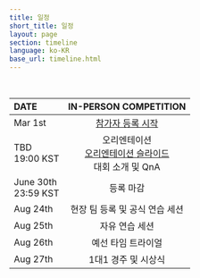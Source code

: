 ```yaml
---
title: 일정
short_title: 일정
layout: page
section: timeline
language: ko-KR
base_url: timeline.html
---
```


<br>

| DATE | IN-PERSON COMPETITION |
|:---|:---:|
| Mar 1st | [참가자 등록 시작]( ) |
| TBD <br> 19:00 KST | 오리엔테이션 <br> [오리엔테이션 슬라이드]() <br> 대회 소개 및 QnA |
| June 30th <br> 23:59 KST | 등록 마감 |
| Aug 24th | 현장 팀 등록 및 공식 연습 세션 |
| Aug 25th | 자유 연습 세션 |
| Aug 26th | 예선 타임 트라이얼 |
| Aug 27th | 1대1 경주 및 시상식 |

<br>
<!-- | DATE | IN-PERSON COMPETITION |
|:---|:---:|
| Mar 1st | [Registration Open]( ) |
| TBD <br> 19:00 KST | Orientation <br> [Orientation Slides]() <br> Competition overview & QnA |
| June 30th <br> 23:59 KST | Registration Close |
| Aug 24th | On-site team reception and regulated practice sessions |
| Aug 25th | Open practice sessions |
| Aug 26th | Qualification time trials |
| Aug 27th | Head-to-head tournament and award ceremony | -->
<!-- <div style="text-align: center;">
    <img src="../images/New_Timetable.png" lt="Competition Schedule" width="700">
</div> -->

<!-- | TBD <br> 19:00 KST | 오리엔테이션 (온라인 미팅) <br> [오리엔테이션 슬라이드](../images/ICCAS2024F1tenthProgramOrientation.pdf) <br> 대회 소개 및 QnA | -->

<!--  | DATE | IN-PERSON COMPETITION |
|:---|:---|
| May 25th | 참가자 등록 시작 |
| Sep 15th - 23:59 KST | 참가자 등록 마감 |
| Aug 21th - 7pm KST |온라인 미팅, 팀 소개, 경주 개요, 트랙 개요 |
| Oct 17th | F1/10 챌린지에 대한 소개, 자율주행 자동차 기술 강연 |
| Oct 18th | 경주 (타임 트라이얼) |
| Oct 19th | 경주 (일대일 경주) , 시상식 -->

<!-- | DATE | IN-PERSON COMPETITION |
|:---|:---:|
| June 6th | [참가자 등록 시작](https://docs.google.com/forms/d/e/1FAIpQLSc8hK-SnthwWaVjcNTqFdi9nbaxAi6ImTIuK7bMWi-5cbc5zw/viewform) |
| Sep 20th <br> 19:00 KST | 오리엔테이션 (온라인 미팅) <br> [오리엔테이션 슬라이드](../images/ICCAS2024F1tenthProgramOrientation.pdf) <br> 대회 소개 및 QnA |
| Oct 13th <br> 23:59 KST | 등록 마감 |
| Oct 29th | 대회 시작 및 팀 연습 |
| Oct 30th | 예선 세션 및 정면 승부 토너먼트 레이싱 |
| Oct 31st | 준결승 & 결승 레이싱 | -->

<!-- 2026 March 1 ~ 2026 June 30: On-line team registration and orientation
2026 August 24 (Monday): On-site team reception and regulated practice sessions
2026 August 25 (Tuesday): Open practice sessions
2026 August 26 (Wednesday): Qualification time trials
2026 August 27 (Thursday): Head-to-head tournament and award ceremony -->

<!-- | DATE | IN-PERSON COMPETITION |
|:---|:---|
| Apr 30th | 참가자 등록 시작 |
| ~~Nov 11th - 23:59 KST~~ <br> Nov 30th - 23:59 KST<br> (연장) | 참가자 등록 마감 **(11월 말일 까지 연장되었습니다.)** |
| Nov 17th - 7pm KST |온라인 미팅, 팀 소개, 경주 개요, 트랙 개요 <br> [**[Orientation Slides]**](../static_data/KSTME2022_Orientation.pdf) |
| Dec 12th | F1/10 챌린지에 대한 소개, 자율주행 자동차 기술 강연 |
| Dec 13th | 경주 (타임 트라이얼, 일대일 경주) , 시상식 및 인터뷰 | -->
